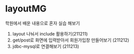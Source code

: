 # layoutMG
학원에서 배운 내용으로 혼자 실습 해보기 
1. layout 나눠서 include 활용하기(211211)
2. get/post로 화면에 입력받아서 회원가입창 만들어보기 (211212)
3. jdbc-mysql로 연결해보기 (211213)
